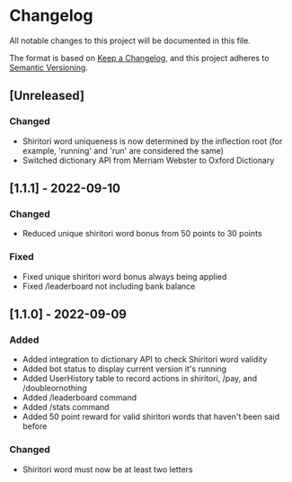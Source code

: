 # Changelog

All notable changes to this project will be documented in this file.

The format is based on [Keep a Changelog](https://keepachangelog.com/en/1.0.0/),
and this project adheres to [Semantic Versioning](https://semver.org/spec/v2.0.0.html).

## [Unreleased]

### Changed

- Shiritori word uniqueness is now determined by the inflection root (for example, 'running' and 'run' are considered the same)
- Switched dictionary API from Merriam Webster to Oxford Dictionary

## [1.1.1] - 2022-09-10

### Changed

- Reduced unique shiritori word bonus from 50 points to 30 points

### Fixed

- Fixed unique shiritori word bonus always being applied
- Fixed /leaderboard not including bank balance

## [1.1.0] - 2022-09-09

### Added

- Added integration to dictionary API to check Shiritori word validity
- Added bot status to display current version it's running
- Added UserHistory table to record actions in shiritori, /pay, and /doubleornothing
- Added /leaderboard command
- Added /stats command
- Added 50 point reward for valid shiritori words that haven't been said before

### Changed

- Shiritori word must now be at least two letters
